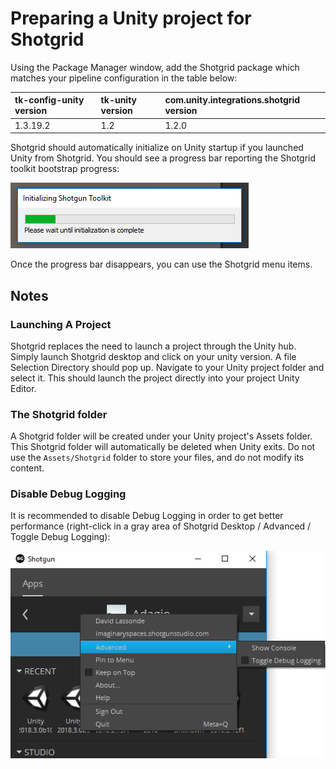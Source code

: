 # Preparing a Unity project for Shotgrid
Using the Package Manager window, add the Shotgrid package which matches your
pipeline configuration in the table below:

| tk-config-unity version | tk-unity version | com.unity.integrations.shotgrid version |
| :---------------------- | :--------------- | :-------------------------------------- |
| 1.3.19.2                | 1.2              | 1.2.0                                   |


   
Shotgrid should automatically initialize on Unity startup if you launched Unity 
from Shotgrid. You should see a progress bar reporting the Shotgrid toolkit 
bootstrap progress:

![Toolkit Progress Bar](images/toolkit_progress_bar.png)

Once the progress bar disappears, you can use the Shotgrid menu items. 

## Notes

### Launching A Project
Shotgrid replaces the need to launch a project through the Unity hub.
Simply launch Shotgrid desktop and click on your unity version. A file Selection
Directory should pop up. Navigate to your Unity project folder and select it. 
This should launch the project directly into your project Unity Editor. 

### The Shotgrid folder 
A Shotgrid folder will be created under your Unity project's 
Assets folder. This Shotgrid folder will automatically be deleted when Unity 
exits. Do not use the `Assets/Shotgrid` folder to store your files, and do not 
modify its content.

### Disable Debug Logging
It is recommended to disable Debug Logging in order to get better performance 
(right-click in a 
gray area of Shotgrid Desktop / Advanced / Toggle Debug Logging):

![Toggle Debug Logging](images/toggle_debug.png)

